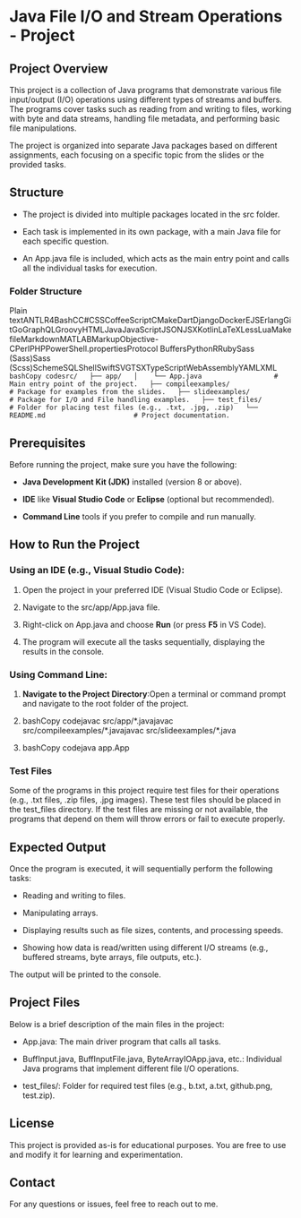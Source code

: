 Java File I/O and Stream Operations - Project
=============================================

**Project Overview**
--------------------

This project is a collection of Java programs that demonstrate various file input/output (I/O) operations using different types of streams and buffers. The programs cover tasks such as reading from and writing to files, working with byte and data streams, handling file metadata, and performing basic file manipulations.

The project is organized into separate Java packages based on different assignments, each focusing on a specific topic from the slides or the provided tasks.

**Structure**
-------------

*   The project is divided into multiple packages located in the src folder.
    
*   Each task is implemented in its own package, with a main Java file for each specific question.
    
*   An App.java file is included, which acts as the main entry point and calls all the individual tasks for execution.
    

### **Folder Structure**

Plain textANTLR4BashCC#CSSCoffeeScriptCMakeDartDjangoDockerEJSErlangGitGoGraphQLGroovyHTMLJavaJavaScriptJSONJSXKotlinLaTeXLessLuaMakefileMarkdownMATLABMarkupObjective-CPerlPHPPowerShell.propertiesProtocol BuffersPythonRRubySass (Sass)Sass (Scss)SchemeSQLShellSwiftSVGTSXTypeScriptWebAssemblyYAMLXML`   bashCopy codesrc/   ├── app/   │    └── App.java                  # Main entry point of the project.   ├── compileexamples/               # Package for examples from the slides.   ├── slideexamples/                 # Package for I/O and File handling examples.   ├── test_files/                    # Folder for placing test files (e.g., .txt, .jpg, .zip)   └── README.md                      # Project documentation.   `

**Prerequisites**
-----------------

Before running the project, make sure you have the following:

*   **Java Development Kit (JDK)** installed (version 8 or above).
    
*   **IDE** like **Visual Studio Code** or **Eclipse** (optional but recommended).
    
*   **Command Line** tools if you prefer to compile and run manually.
    

**How to Run the Project**
--------------------------

### **Using an IDE (e.g., Visual Studio Code):**

1.  Open the project in your preferred IDE (Visual Studio Code or Eclipse).
    
2.  Navigate to the src/app/App.java file.
    
3.  Right-click on App.java and choose **Run** (or press **F5** in VS Code).
    
4.  The program will execute all the tasks sequentially, displaying the results in the console.
    

### **Using Command Line:**

1.  **Navigate to the Project Directory**:Open a terminal or command prompt and navigate to the root folder of the project.
    
2.  bashCopy codejavac src/app/\*.javajavac src/compileexamples/\*.javajavac src/slideexamples/\*.java
    
3.  bashCopy codejava app.App
    

### **Test Files**

Some of the programs in this project require test files for their operations (e.g., .txt files, .zip files, .jpg images). These test files should be placed in the test\_files directory. If the test files are missing or not available, the programs that depend on them will throw errors or fail to execute properly.

**Expected Output**
-------------------

Once the program is executed, it will sequentially perform the following tasks:

*   Reading and writing to files.
    
*   Manipulating arrays.
    
*   Displaying results such as file sizes, contents, and processing speeds.
    
*   Showing how data is read/written using different I/O streams (e.g., buffered streams, byte arrays, file outputs, etc.).
    

The output will be printed to the console.

**Project Files**
-----------------

Below is a brief description of the main files in the project:

*   App.java: The main driver program that calls all tasks.
    
*   BuffInput.java, BuffInputFile.java, ByteArrayIOApp.java, etc.: Individual Java programs that implement different file I/O operations.
    
*   test\_files/: Folder for required test files (e.g., b.txt, a.txt, github.png, test.zip).
    

**License**
-----------

This project is provided as-is for educational purposes. You are free to use and modify it for learning and experimentation.

**Contact**
-----------

For any questions or issues, feel free to reach out to me.
